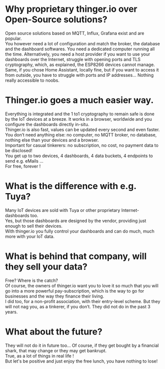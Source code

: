 # Why proprietary thinger.io over Open-Source solutions?  
Open source solutions based on MQTT, Influx, Grafana exist and are popular.  
You however need a lot of configuration and match the broker, the database and the dashboard softwares. You need a dedicated computer running all the time.
Alternatively, you need a host provider if you want to use your dashboards over the Internet, struggle with opening ports and TLS cryptography, which, as explained, the ESP8266 devices cannot manage.
Same, if you chose Home Assistant, locally fine, but if you want to access it from outside, you have to struggle with ports and IP addresses… Nothing really accessible to noobs.  
# Thinger.io goes a much easier way.  
Everything is integrated and the 1 to1 cryptography to remain safe is done by the IoT devices at a breeze. It works in a browser, worldwide and you configure the dashboards directly in-situ.  
Thinger.io is also fast, values can be updated every second and even faster.  
You don’t need anything else: no computer, no MQTT broker, no database, nothing else than your devices and a browser.   
Important for casual tinkerers: no subscription, no cost, no payment data to be disclosed!  
You get up to two devices, 4 dashboards, 4 data buckets, 4 endpoints to send e.g. eMails …  
For free, forever !
# What is the difference with e.g. Tuya?
Many IoT devices are sold with Tuya or other proprietary Internet-dashboards too.  
Yes, but those dashboards are designed by the vendor, providing just enough to sell their devices.  
With thinger.io you fully control your dashboards and can do much, much more with your IoT data.  
# What is behind that company, will they sell your data?
Free? Where is the catch?  
Of course, the owners of thinger.io want you to love it so much that you will go into a more powerful pay-subscription, which is the way to go for businesses and the way they finance their living.  
I did too, for a non-profit association, with their entry-level scheme.
But they will not nag you, as a tinkerer, if you don’t. They did not do in the past 3 years.  
# What about the future?
They will not do it in future too... Of course, if they get bought by a financial shark, that may change or they may get bankrupt.  
True, as a lot of things in real life !   
But let's be positive and just enjoy the free lunch, you have nothing to lose!  
